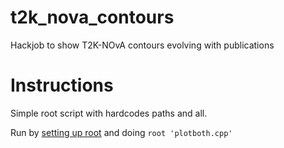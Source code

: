 # t2k_nova_contours
Hackjob to show T2K-NOvA contours evolving with publications

# Instructions
Simple root script with hardcodes paths and all. 

Run by [setting up root](https://root.cern.ch/) and doing `root 'plotboth.cpp'`
